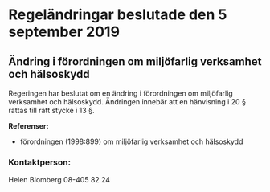 # Regeländringar beslutade den 5 september 2019

## Ändring i förordningen om miljöfarlig verksamhet och hälsoskydd

Regeringen har beslutat om en ändring i förordningen om miljöfarlig verksamhet och hälsoskydd. Ändringen innebär att en hänvisning i 20 § rättas till rätt stycke i 13 §.


**Referenser:**

* förordningen (1998:899\) om miljöfarlig verksamhet och hälsoskydd

### Kontaktperson:

Helen Blomberg 08\-405 82 24
